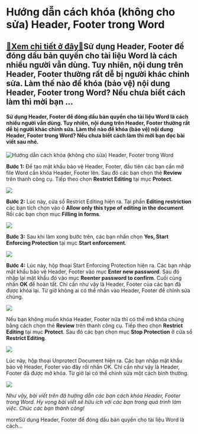 Hướng dẫn cách khóa (không cho sửa) Header, Footer trong Word
=============================================================

[:gift:Xem chi tiết ở đây:gift:](https://hddtvn.com/huong-dan-cach-khoa-khong-cho-sua-header-footer-trong-word/)Sử dụng Header, Footer để đóng dấu bản quyền cho tài liệu Word là cách nhiều người vẫn dùng. Tuy nhiên, nội dung trên Header, Footer thường rất dễ bị người khác chỉnh sửa. Làm thế nào để khóa (bảo vệ) nội dung Header, Footer trong Word? Nếu chưa biết cách làm thì mời bạn …
---------------------------------------------------------------------------------------------------------------------------------------------------------------------------------------------------------------------------------------------------------------------------------

#### **Sử dụng Header, Footer để đóng dấu bản quyền cho tài liệu Word là cách nhiều người vẫn dùng. Tuy nhiên, nội dung trên Header, Footer thường rất dễ bị người khác chỉnh sửa. Làm thế nào để khóa (bảo vệ) nội dung Header, Footer trong Word? Nếu chưa biết cách làm thì mời bạn đọc bài viết sau nhé.**


![Hướng dẫn cách khóa (không cho sửa) Header, Footer trong Word](https://hddtvn.com/wp-content/uploads/2021/01/khoa-header.png "Hướng dẫn cách khóa (không cho sửa) Header, Footer trong Word")


**Bước 1:** Để tạo mật khẩu bảo vệ Header, Footer, đầu tiên các bạn cần mở file Word cần khóa Header, Footer lên. Sau đó các bạn chọn thẻ **Review** trên thanh công cụ. Tiếp theo chọn **Restrict Editing** tại mục **Protect**.


![](https://hddtvn.com/wp-content/uploads/2021/01/FKXWpk6.png)


**Bước 2:** Lúc này, cửa sổ Restrict Editing hiện ra. Tại phần **Editing restriction** các bạn tích chọn vào ô **Allow only this type of editing in the document**. Rồi các bạn chọn mục **Filling in forms**.


![](https://hddtvn.com/wp-content/uploads/2021/01/nMmWWFc.png)


**Bước 3:** Sau khi làm xong bước trên, các bạn nhấn chọn **Yes, Start Enforcing Protection** tại mục **Start enforcement**.


![](https://hddtvn.com/wp-content/uploads/2021/01/i47ahDU.png)


**Bước 4:** Lúc này, hộp thoại Start Enforcing Protection hiện ra. Các bạn nhập mật khẩu bảo vệ Header, Footer vào mục **Enter new password**. Sau đó nhập lại mật khẩu đó vào mục **Reenter password to confirm**. Cuối cùng nhấn **OK** để hoàn tất. Chỉ cần như vậy là Header, Footer của các bạn đã được khóa lại. Từ giờ không ai có thể nhấn vào Header, Footer để chỉnh sửa chúng.


![](https://hddtvn.com/wp-content/uploads/2021/01/A6OgplG.png)


Nếu bạn không muốn khóa Header, Footer nữa thì có thể mở khóa chúng bằng cách chọn thẻ **Review** trên thanh công cụ. Tiếp theo chọn **Restrict Editing** tại mục **Protect**. Sau đó các bạn chọn mục **Stop Protection** ở cửa sổ **Restrict Editing**.


![](https://hddtvn.com/wp-content/uploads/2021/01/nivJgBn.png)


Lúc này, hộp thoại Unprotect Document hiện ra. Các bạn nhập mật khẩu bảo vệ Header, Footer vào đây rồi nhấn OK. Chỉ cần như vậy là Header, Footer đã được mở khóa. Từ giờ lại có thể chỉnh sửa một cách bình thường.


![](https://hddtvn.com/wp-content/uploads/2021/01/xAGNyuB.png)


*Như vậy, bài viết trên đã hướng dẫn các bạn cách khóa Header, Footer trong Word. Hy vọng bài viết sẽ hữu ích với các bạn trong quá trình làm việc. Chúc các bạn thành công!*


moreSử dụng Header, Footer để đóng dấu bản quyền cho tài liệu Word là cách…

